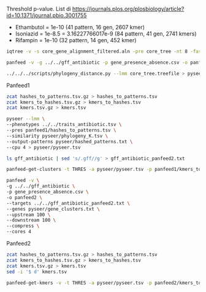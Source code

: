 Threshold p-value.
List di https://journals.plos.org/plosbiology/article?id=10.1371/journal.pbio.3001755
- Ethambutol = 1e-10 (41 pattern, 16 gen, 2607 kmer)
- Isoniazid = 1e-8.5 = 3.16227766017e-9 (84 pattern, 41 gen, 2741 kmers)
- Rifampin = 1e-10 (32 pattern, 14 gen, 452 kmer)

```sh
iqtree -v -s core_gene_alignment_filtered.aln -pre core_tree -nt 8 -fast -m GTR
```


```sh
panfeed -v -g ../../gff_antibiotic -p gene_presence_absence.csv -o panfeed1 --upstream 100 --downstream 100 --compress --cores 3
```


```sh
../../../scripts/phylogeny_distance.py --lmm core_tree.treefile > pyseer/phylogeny_K.tsv
```

Panfeed1
```sh
zcat hashes_to_patterns.tsv.gz > hashes_to_patterns.tsv
zcat kmers_to_hashes.tsv.gz > kmers_to_hashes.tsv
zcat kmers.tsv.gz > kmers.tsv
```


```sh
pyseer --lmm \
--phenotypes ../../traits_antibiotic.tsv \
--pres panfeed1/hashes_to_patterns.tsv \
--similarity pyseer/phylogeny_K.tsv \
--output-patterns pyseer/hashed_patterns.txt \
--cpu 4 > pyseer/pyseer.tsv
```


```sh
ls gff_antibiotic | sed 's/.gff//g' > gff_antibiotic_panfeed2.txt 
```

```sh
panfeed-get-clusters -t THRES -a pyseer/pyseer.tsv -p panfeed1/kmers_to_hashes.tsv  > pyseer/gene_clusters.txt
```


```sh
panfeed -v \
-g ../../gff_antibiotic \
-p gene_presence_absence.csv \
-o panfeed2 \
--targets ../../gff_antibiotic_panfeed2.txt \
--genes pyseer/gene_clusters.txt \
--upstream 100 \
--downstream 100 \
--compress \
--cores 4
```

Panfeed2
```bash
zcat hashes_to_patterns.tsv.gz > hashes_to_patterns.tsv
zcat kmers_to_hashes.tsv.gz > kmers_to_hashes.tsv
zcat kmers.tsv.gz > kmers.tsv
sed -i '$ d' kmers.tsv
```

```sh
panfeed-get-kmers -v -t THRES -a pyseer/pyseer.tsv -p panfeed2/kmers_to_hashes.tsv  -k panfeed2/kmers.tsv  > pyseer/kmer_hits.tsv
```
